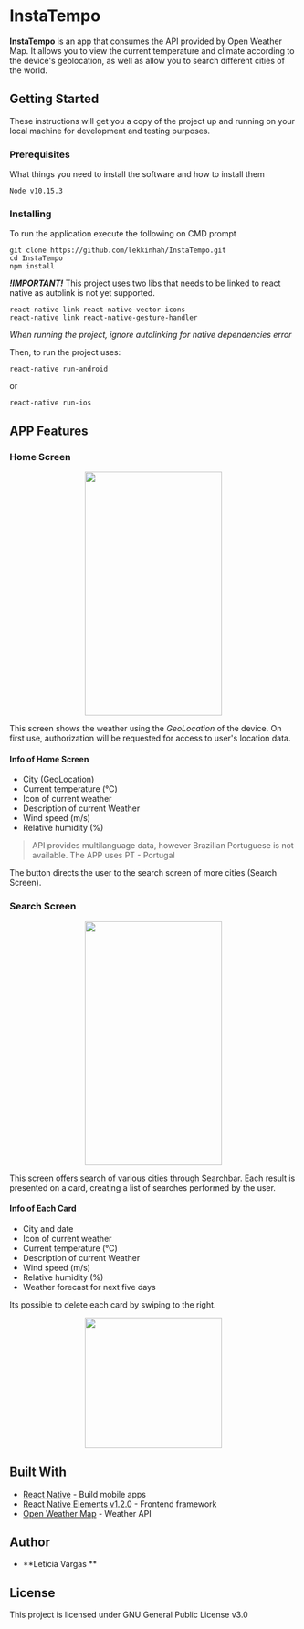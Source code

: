 # InstaTempo

**InstaTempo** is an app that consumes the API provided by Open Weather Map. It allows you to view the current temperature and climate according to the device's geolocation, as well as allow you to search different cities of the world.

## Getting Started

These instructions will get you a copy of the project up and running on your local machine for development and testing purposes.

### Prerequisites

What things you need to install the software and how to install them

```
Node v10.15.3
```

### Installing

To run the application execute the following on CMD prompt

```
git clone https://github.com/lekkinhah/InstaTempo.git
cd InstaTempo
npm install 
```

**_!IMPORTANT!_**
This project uses two libs that needs to be linked to react native as autolink is not yet supported.
```
react-native link react-native-vector-icons
react-native link react-native-gesture-handler
```
_When running the project, ignore autolinking for native dependencies error_

Then, to run the project uses:
```
react-native run-android 
```
or 
```
react-native run-ios
```

## APP Features

### Home Screen
<p align="center">
<img src="https://user-images.githubusercontent.com/5490967/67716871-5d352a80-f9ab-11e9-9f4f-37822561662f.jpeg" height="427" width="240">
</p>

This screen shows the weather using the _GeoLocation_ of the device. On first use, authorization will be requested for access to user's location data.

#### Info of Home Screen
- City (GeoLocation)
- Current temperature (°C)
- Icon of current weather
- Description of current Weather
- Wind speed (m/s)
- Relative humidity (%)

> API provides multilanguage data, however Brazilian Portuguese is not available. The APP uses PT - Portugal

The button directs the user to the search screen of more cities (Search Screen).

### Search Screen
<p align="center">
<img src="https://user-images.githubusercontent.com/5490967/67717279-2875a300-f9ac-11e9-9c65-f433411441dd.jpeg" height="427" width="240">
  </p>

This screen offers search of various cities through Searchbar. Each result is presented on a card, creating a list of searches performed by the user. 
#### Info of Each Card
- City and date
- Icon of current weather
- Current temperature (°C)
- Description of current Weather
- Wind speed (m/s)
- Relative humidity (%)
- Weather forecast for next five days

Its possible to delete each card by swiping to the right.

<p align="center">
<img src="https://user-images.githubusercontent.com/5490967/67718663-f6b20b80-f9ae-11e9-8b95-f05885ffd200.jpeg" height="229" width="240">
  </p>


## Built With

* [React Native](https://github.com/facebook/react-native) - Build mobile apps
* [React Native Elements v1.2.0](https://react-native-elements.github.io/react-native-elements/) - Frontend framework
* [Open Weather Map](https://openweathermap.org) - Weather API


## Author

* **Letícia Vargas ** 

## License

This project is licensed under GNU General Public License v3.0
